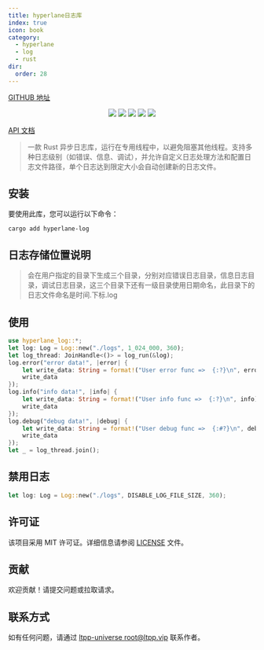 ```yaml
---
title: hyperlane日志库
index: true
icon: book
category:
  - hyperlane
  - log
  - rust
dir:
  order: 28
---
```


<Share colorful />

[GITHUB 地址](https://github.com/ltpp-universe/hyperlane-log)

<center>

[![](https://img.shields.io/crates/v/hyperlane-log.svg)](https://crates.io/crates/hyperlane-log)
[![](https://img.shields.io/crates/d/hyperlane-log.svg)](https://img.shields.io/crates/d/hyperlane-log.svg)
[![](https://docs.rs/hyperlane-log/badge.svg)](https://docs.rs/hyperlane-log)
[![](https://github.com/ltpp-universe/hyperlane-log/workflows/Rust/badge.svg)](https://github.com/ltpp-universe/hyperlane-log/actions?query=workflow:Rust)
[![](https://img.shields.io/crates/l/hyperlane-log.svg)](./LICENSE)

</center>

[API 文档](https://docs.rs/hyperlane-log/latest/hyperlane_log/)

> 一款 Rust 异步日志库，运行在专用线程中，以避免阻塞其他线程。支持多种日志级别（如错误、信息、调试），并允许自定义日志处理方法和配置日志文件路径，单个日志达到限定大小会自动创建新的日志文件。

## 安装

要使用此库，您可以运行以下命令：

```shell
cargo add hyperlane-log
```

## 日志存储位置说明

> 会在用户指定的目录下生成三个目录，分别对应错误日志目录，信息日志目录，调试日志目录，这三个目录下还有一级目录使用日期命名，此目录下的日志文件命名是时间.下标.log

## 使用

```rust
use hyperlane_log::*;
let log: Log = Log::new("./logs", 1_024_000, 360);
let log_thread: JoinHandle<()> = log_run(&log);
log.error("error data!", |error| {
    let write_data: String = format!("User error func =>  {:?}\n", error);
    write_data
});
log.info("info data!", |info| {
    let write_data: String = format!("User info func =>  {:?}\n", info);
    write_data
});
log.debug("debug data!", |debug| {
    let write_data: String = format!("User debug func =>  {:#?}\n", debug);
    write_data
});
let _ = log_thread.join();
```

## 禁用日志

```rust
let log: Log = Log::new("./logs", DISABLE_LOG_FILE_SIZE, 360);
```

## 许可证

该项目采用 MIT 许可证。详细信息请参阅 [LICENSE](LICENSE) 文件。

## 贡献

欢迎贡献！请提交问题或拉取请求。

## 联系方式

如有任何问题，请通过 [ltpp-universe <root@ltpp.vip>](mailto:root@ltpp.vip) 联系作者。

<Bottom />
